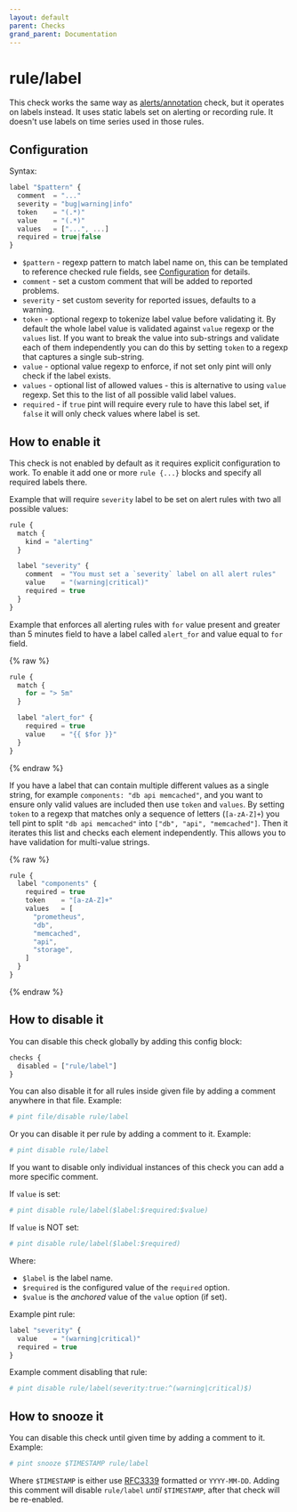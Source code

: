 ```yaml
---
layout: default
parent: Checks
grand_parent: Documentation
---
```


# rule/label

This check works the same way as [alerts/annotation](../alerts/annotation.md) check,
but it operates on labels instead.
It uses static labels set on alerting or recording rule. It doesn't use
labels on time series used in those rules.

## Configuration

Syntax:

```js
label "$pattern" {
  comment  = "..."
  severity = "bug|warning|info"
  token    = "(.*)"
  value    = "(.*)"
  values   = ["...", ...]
  required = true|false
}
```

- `$pattern` - regexp pattern to match label name on, this can be templated
  to reference checked rule fields, see [Configuration](../../configuration.md)
  for details.
- `comment` - set a custom comment that will be added to reported problems.
- `severity` - set custom severity for reported issues, defaults to a warning.
- `token` - optional regexp to tokenize label value before validating it.
  By default the whole label value is validated against `value` regexp or
  the `values` list. If you want to break the value into sub-strings and
  validate each of them independently you can do this by setting `token`
  to a regexp that captures a single sub-string.
- `value` - optional value regexp to enforce, if not set only pint will only
  check if the label exists.
- `values` - optional list of allowed values - this is alternative to using
  `value` regexp. Set this to the list of all possible valid label values.
- `required` - if `true` pint will require every rule to have this label set,
  if `false` it will only check values where label is set.

## How to enable it

This check is not enabled by default as it requires explicit configuration
to work.
To enable it add one or more `rule {...}` blocks and specify all required
labels there.

Example that will require `severity` label to be set on alert rules with two
all possible values:

```js
rule {
  match {
    kind = "alerting"
  }

  label "severity" {
    comment  = "You must set a `severity` label on all alert rules"
    value    = "(warning|critical)"
    required = true
  }
}
```

Example that enforces all alerting rules with `for` value present and greater
than 5 minutes field to have a label called `alert_for` and value equal to
`for` field.

{% raw %}

```js
rule {
  match {
    for = "> 5m"
  }

  label "alert_for" {
    required = true
    value    = "{{ $for }}"
  }
}
```

{% endraw %}

If you have a label that can contain multiple different values as a single string,
for example `components: "db api memcached"`, and you want to ensure only valid values
are included then use `token` and `values`.
By setting `token` to a regexp that matches only a sequence of letters (`[a-zA-Z]+`)
you tell pint to split `"db api memcached"` into `["db", "api", "memcached"]`.
Then it iterates this list and checks each element independently.
This allows you to have validation for multi-value strings.

{% raw %}

```js
rule {
  label "components" {
    required = true
    token    = "[a-zA-Z]+"
    values   = [
      "prometheus",
      "db",
      "memcached",
      "api",
      "storage",
    ]
  }
}
```

{% endraw %}

## How to disable it

You can disable this check globally by adding this config block:

```js
checks {
  disabled = ["rule/label"]
}
```

You can also disable it for all rules inside given file by adding
a comment anywhere in that file. Example:

```yaml
# pint file/disable rule/label
```

Or you can disable it per rule by adding a comment to it. Example:

```yaml
# pint disable rule/label
```

If you want to disable only individual instances of this check
you can add a more specific comment.

If `value` is set:

```yaml
# pint disable rule/label($label:$required:$value)
```

If `value` is NOT set:

```yaml
# pint disable rule/label($label:$required)
```

Where:

- `$label` is the label name.
- `$required` is the configured value of the `required` option.
- `$value` is the _anchored_ value of the `value` option (if set).

Example pint rule:

```js
label "severity" {
  value    = "(warning|critical)"
  required = true
}
```

Example comment disabling that rule:

```yaml
# pint disable rule/label(severity:true:^(warning|critical)$)
```

## How to snooze it

You can disable this check until given time by adding a comment to it. Example:

```yaml
# pint snooze $TIMESTAMP rule/label
```

Where `$TIMESTAMP` is either use [RFC3339](https://www.rfc-editor.org/rfc/rfc3339)
formatted or `YYYY-MM-DD`.
Adding this comment will disable `rule/label` _until_ `$TIMESTAMP`, after that
check will be re-enabled.
